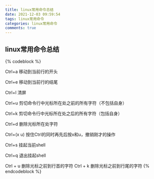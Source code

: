 ```yaml
---
title: linux常用命令总结
date: 2021-12-03 09:59:54
tags: linux常用命令
categories: linux常用命令
comments: true
---
```



## linux常用命令总结
<!--more-->

{% codeblock %}

Ctrl+a 移动到当前行的开头

Ctrl+e 移动到当前行的结尾


Ctrl+l 清屏

Ctrl+u 剪切命令行中光标所在处之前的所有字符（不包括自身）

Ctrl+k 剪切命令行中光标所在处之后的所有字符（包括自身）

Ctrl+d 删除光标所在处字符

Ctrl+(x u) 按住Ctrl的同时再先后按x和u，撤销刚才的操作

Ctrl+s 挂起当前shell

Ctrl+q 退出挂起shell

Ctrl + u  删除光标之前到行首的字符
Ctrl + k  删除光标之前到行尾的字符
{% endcodeblock %}

